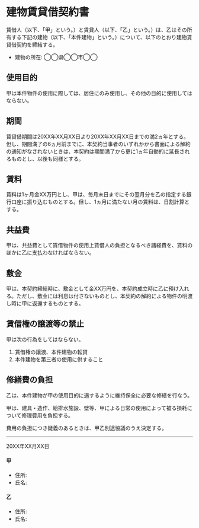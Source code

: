 # 建物賃貸借契約書
賃借人（以下、「甲」という。）と賃貸人（以下、「乙」という。）は、乙はその所有する下記の建物（以下、「本件建物」という。）について、以下のとおり建物賃貸借契約を締結する。

- 建物の所在: ◯◯県◯◯市◯◯

## 使用目的
甲は本件物件の使用に際しては、居住にのみ使用し、その他の目的に使用してはならない。

## 期間
賃貸借期間は20XX年XX月XX日より20XX年XX月XX日までの満2ヵ年とする。但し、期間満了の6ヵ月前までに、本契約当事者のいずれかから書面による解約の通知がなされないときは、本契約は期間満了から更に1ヵ年自動的に延長されるものとし、以後も同様とする。

## 賃料
賃料は1ヶ月金XX万円とし、甲は、毎月末日までにその翌月分を乙の指定する銀行口座に振り込むものとする。但し、1ヵ月に満たない月の賃料は、日割計算とする。

## 共益費
甲は、共益費として賃借物件の使用上賃借人の負担となるべき諸経費を、賃料のほかに乙に支払わなければならない。

## 敷金
甲は、本契約締結時に、敷金として金XX万円を、本契約成立時に乙に預け入れる。ただし、敷金には利息は付さないものとし、本契約の解約による物件の明渡し時に甲に返還するものとする。

## 賃借権の譲渡等の禁止
甲は次の行為をしてはならない。
1. 賃借権の譲渡、本件建物の転貸
2. 本件建物を第三者の使用に供すること

## 修繕費の負担
乙は、本件建物が甲の使用目的に適するように維持保全に必要な修繕を行なう。

甲は、建具・造作、給排水施設、壁等、甲による日常の使用によって被る損耗について修理費用を負担する。

費用の負担につき疑義のあるときは、甲乙別途協議のうえ決定する。

---
20XX年XX月XX日

#### 甲
- 住所:
- 氏名:

#### 乙
- 住所:
- 氏名:
